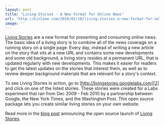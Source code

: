 ```yaml
---
layout: post
title: "Living-Stories - A New Format for Online News"
url: 'http://kinlane.com/2010/02/18/living-stories-a-new-format-for-online-news/'
image: ''
---
```


[Living Stories][1] are a new format for presenting and consuming online news. The basic idea of a living story is to combine all of the news coverage on a running story on a single page. Every day, instead of writing a new article on the story that sits at a new URL and contains some new developments and some old background, a living story resides at a permanent URL, that is updated regularly with new developments. This makes it easier for readers to get the latest updates on the stories that interest them, as well as to review deeper background materials that are relevant for a story's context.

To see Living Stories in action, go to [http://livingstories.googlelabs.com][2] and click on one of the listed stories. These stories were created for a Labs experiment that ran from Dec 2009 - Feb 2010 by a partnership between Google, the New York Times, and the Washington Post. This open source package lets you create similar living stories on your own website.

Read more in the [blog post][3] announcing the open source launch of [Living Stories][1].

   [1]: http://code.google.com/p/living-stories/
   [2]: http://livingstories.googlelabs.com/
   [3]: http://googlenewsblog.blogspot.com/2010/02/open-sourcing-living-stories-format.html
